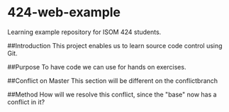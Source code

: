 # 424-web-example
Learning example repository for ISOM 424 students.

##Introduction
This project enables us to learn source code control using Git.

##Purpose
To have code we can use for hands on exercises.

##Conflict on Master
This section will be different on the conflictbranch

##Method
How will we resolve this conflict, since the "base" now has a conflict in it?